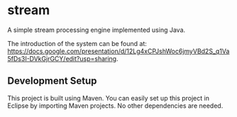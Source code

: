 # stream
A simple stream processing engine implemented using Java.

The introduction of the system can be found at: https://docs.google.com/presentation/d/12Lg4xCPJshWoc6jmyVBd2S_q1Va5fDs3I-DVkGjrGCY/edit?usp=sharing.

## Development Setup
This project is built using Maven. You can easily set up this project in Eclipse by importing Maven projects. No other dependencies are needed.
